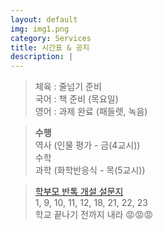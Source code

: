 ```yaml
---
layout: default
img: img1.png
category: Services
title: 시간표 & 공지
description: |
---
```

  
  > 체육 : 줄넘기 준비           
  > 국어 : 책 준비 (목요일)         
  > 영어 : 과제 완료 (패들렛, 녹음)         
     
  > **수행**      
  > 역사 (인물 평가 - 금(4교시))      
  > 수학     
  > 과학 (화학반응식 - 목(5교시))      

  > <a href = "https://forms.gle/hAUZGe9o8KbfpddZ6">학부모 반톡 개설 설문지</a>     
  > 1, 9, 10, 11, 12, 18, 21, 22, 23       
  > 학교 끝나기 전까지 내라 😡😡😡      